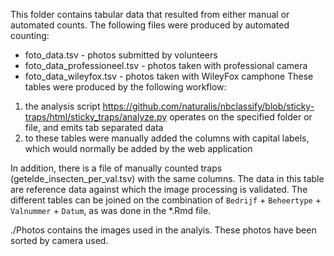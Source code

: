 This folder contains tabular data that resulted from either manual or automated counts. The following files 
were produced by automated counting:
- foto_data.tsv - photos submitted by volunteers
- foto_data_professioneel.tsv - photos taken with professional camera
- foto_data_wileyfox.tsv - photos taken with WileyFox camphone
These tables were produced by the following workflow:
1. the analysis script https://github.com/naturalis/nbclassify/blob/sticky-traps/html/sticky_traps/analyze.py operates on the 
   specified folder or file, and emits tab separated data
2. to these tables were manually added the columns with capital labels, which would normally be added by the web application

In addition, there is a file of manually counted traps (getelde_insecten_per_val.tsv) with the same columns. The data in this
table are reference data against which the image processing is validated. The different tables can be joined on the combination
of `Bedrijf` + `Beheertype` + `Valnummer` + `Datum`, as was done in the *.Rmd file.


./Photos contains the images used in the analyis. These photos have been sorted by camera used.